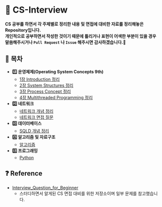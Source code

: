 # :memo: CS-Interview

__CS 공부를 하면서 각 주제별로 정리한 내용 및 면접에 대비한 자료를 정리해놓은 Repository입니다.   
개인적으로 공부하면서 작성한 것이기 때문에 틀리거나 표현이 어색한 부분이 있을 경우 말씀해주시거나 `Pull Request` 나 `Issue` 해주시면 감사하겠습니다.:bow:__   

## :bookmark_tabs: 목차   
  - __:one: 운영체제(Operating System Concepts 9th)__   
    - [1장 Introduction 정리](https://github.com/seongbeenkim/CS-Interview/blob/master/OS/Chapter1.%20Introduction.md)   
    - [2장 System Structures 정리](https://github.com/seongbeenkim/CS-Interview/blob/master/OS/Chapter2.%20System%20Structures.md)   
    - [3장 Process Concept 정리](https://github.com/seongbeenkim/CS-Interview/blob/master/OS/Chapter3.%20Process%20Concept.md)   
    - [4장 Multithreaded Programming 정리](https://github.com/seongbeenkim/CS-Interview/blob/master/OS/Chapter4.%20Multithreaded%20Programming.md)   
  - __:two: 네트워크__   
    - [네트워크 개념 정리](https://github.com/seongbeenkim/CS-Interview/tree/master/Network)   
    - [네트워크 면접 질문](https://github.com/seongbeenkim/CS-Interview/blob/master/Network/Network_Interview_Questions.md)    
  - __:three: 데이터베이스__   
    - [SQLD 개념 정리](https://github.com/seongbeenkim/CS-Interview/tree/master/Database)   
  - __:four: 알고리즘 및 자료구조__   
    - [알고리즘](https://github.com/seongbeenkim/CS-Interview/tree/master/Algorithm)
  - __:five: 프로그래밍__   
    - [Python](https://github.com/seongbeenkim/Python)    

## :question: Reference   
* [Interview_Question_for_Beginner](https://github.com/JaeYeopHan/Interview_Question_for_Beginner/)   
  - 스터디하면서 알게된 CS 면접 대비를 위한 저장소이며 일부 문제를 참고했습니다.     
